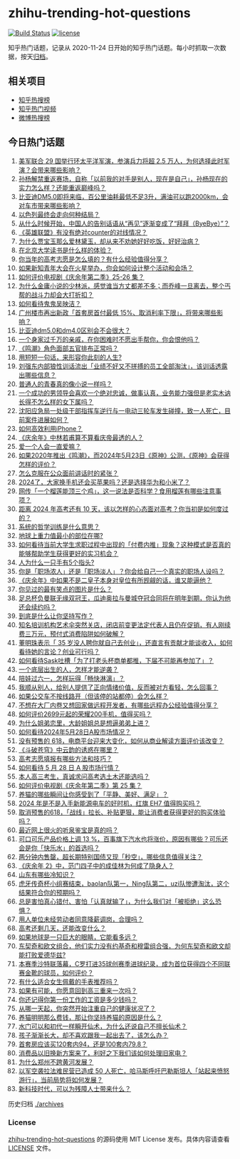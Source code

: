 # zhihu-trending-hot-questions

[![Build Status](https://github.com/justjavac/zhihu-trending-hot-questions/workflows/ci/badge.svg?branch=master)](https://github.com/justjavac/zhihu-trending-hot-questions/actions)
[![license](https://img.shields.io/github/license/justjavac/zhihu-trending-hot-questions)](https://github.com/justjavac/zhihu-trending-hot-questions/blob/master/LICENSE)

知乎热门话题，记录从 2020-11-24
日开始的知乎热门话题。每小时抓取一次数据，按天[归档](./archives)。

## 相关项目

- [知乎热搜榜](https://github.com/justjavac/zhihu-trending-top-search)
- [知乎热门视频](https://github.com/justjavac/zhihu-trending-hot-video)
- [微博热搜榜](https://github.com/justjavac/weibo-trending-hot-search)

## 今日热门话题

<!-- BEGIN -->
<!-- 最后更新时间 Wed May 29 2024 06:16:05 GMT+0800 (China Standard Time) -->

1. [美军联合 29 国举行环太平洋军演，参演兵力将超 2.5 万人，为何选择此时军演？会带来哪些影响？](https://www.zhihu.com/question/657447756)
1. [孙杨解禁重返赛场，自称「以前我的对手是别人，现在是自己」，孙杨现在的实力怎么样？还能重返巅峰吗？](https://www.zhihu.com/question/657420839)
1. [比亚迪DM5.0即将来临，百公里油耗最低不足3升，满油可以跑2000km，会对车市带来哪些影响？](https://www.zhihu.com/question/648408795)
1. [以色列最终会走向何种结局？](https://www.zhihu.com/question/652143593)
1. [从什么时候开始，中国人的告别话语从“再见”逐渐变成了“拜拜（ByeBye）”？](https://www.zhihu.com/question/656823894)
1. [《英雄联盟》有没有绝对counter的对线情况？](https://www.zhihu.com/question/400835646)
1. [为什么贾宝玉那么爱林黛玉，却从来不劝她好好吃饭，好好治病？](https://www.zhihu.com/question/656068843)
1. [在北京大学读书是什么样的体验？](https://www.zhihu.com/question/640848183)
1. [你当年的高考志愿是怎么填的？有什么经验值得分享？](https://www.zhihu.com/question/656737831)
1. [如果新知青年大会在火星举办，你会如何设计整个活动和会场？](https://www.zhihu.com/question/657041031)
1. [如何评价电视剧《庆余年第二季》25-26 集？](https://www.zhihu.com/question/657445784)
1. [为什么金庸小说的少林派，感觉谁当方丈都差不多；而乔峰一旦离去，整个丐帮的战斗力却会大打折扣？](https://www.zhihu.com/question/657114438)
1. [如何看待鬼鬼吴映洁？](https://www.zhihu.com/question/57998725)
1. [广州楼市再出新政「首套房首付最低 15%、取消利率下限」，将带来哪些影响？](https://www.zhihu.com/question/657460747)
1. [比亚迪dm5.0和dm4.0区别会不会很大？](https://www.zhihu.com/question/622735994)
1. [一个身家过千万的亲戚，在你困难时不愿出手帮你，你会恨他吗？](https://www.zhihu.com/question/498557683)
1. [《鸣潮》角色面部五官排布正常吗？](https://www.zhihu.com/question/656907404)
1. [用短短一句话，来形容你此刻的人生?](https://www.zhihu.com/question/652141286)
1. [刘强东内部狼性训话流出「业绩不好又不拼搏的员工全部淘汰」，该训话透露出哪些信息？](https://www.zhihu.com/question/657302553)
1. [普通人的青春真的像小说一样吗？](https://www.zhihu.com/question/652347115)
1. [一个成功的男领导会喜欢一个绝对忠诚，做事认真，业务能力强但是老实木讷长得不怎么样的女下属吗？](https://www.zhihu.com/question/657060008)
1. [沈阳应急局一处级干部指挥车逆行与一电动三轮车发生碰撞，致一人死亡，目前案件进展如何？](https://www.zhihu.com/question/657343165)
1. [如何高效利用iPhone？](https://www.zhihu.com/question/21920881)
1. [《庆余年》中林若甫算不算看庆帝最透的人？](https://www.zhihu.com/question/657379708)
1. [爱一个人会一直爱嘛？](https://www.zhihu.com/question/653716720)
1. [如果2020年推出《鸣潮》，而2024年5月23日《原神》公测，《原神》会获得怎样的评价？](https://www.zhihu.com/question/657334837)
1. [怎么克服在公众面前讲话时的紧张？](https://www.zhihu.com/question/656857420)
1. [2024了，大家换手机还会买苹果吗？还是选择华为和小米了？](https://www.zhihu.com/question/657216118)
1. [网传「一个榴莲能顶三个鸡」，这一说法是否科学？食用榴莲有哪些注意事项？](https://www.zhihu.com/question/657342771)
1. [距离 2024 年高考还有 10 天，该以怎样的心态面对高考？你当初是如何度过的？](https://www.zhihu.com/question/657318397)
1. [系统的哲学训练是什么意思？](https://www.zhihu.com/question/635311391)
1. [地球上重力值最小的部位在哪?](https://www.zhihu.com/question/655215739)
1. [如何看待当前大学生求职过程中出现的「付费内推」现象？这种模式是否真的能够帮助学生获得更好的实习机会？](https://www.zhihu.com/question/657318445)
1. [人为什么一只手有5个指头?](https://www.zhihu.com/question/655210664)
1. [你是「职场浓人」还是「职场淡人」？你会给自己一个真实的职场人设吗？](https://www.zhihu.com/question/657341172)
1. [《庆余年》中如果不是二皇子本身对皇位有所觊觎的话，谁又能逼他？](https://www.zhihu.com/question/657071757)
1. [你见过的最有笑点的图片是什么？](https://www.zhihu.com/question/656676848)
1. [足总杯负曼联无缘双冠王，瓜迪奥拉与曼城夺冠合同将在明年到期，你认为他还会续约吗？](https://www.zhihu.com/question/657221740)
1. [到底是什么让你坚持写作？](https://www.zhihu.com/question/649199268)
1. [知名培训机构艺术伞突然关店，闭店前变更法定代表人且仍在促销，有人刚续费三万元，预付式消费陷阱如何破解？](https://www.zhihu.com/question/657411989)
1. [董明珠表示「 35 岁没人聘你就自己去创业」，还直言有贡献才能谈收入，如何看待她的言论？创业可行吗？](https://www.zhihu.com/question/657335522)
1. [如何看待Sask吐槽「为了打老头杯商单都推，下届不可能再参加了」？](https://www.zhihu.com/question/657411447)
1. [一个底层出生的人，怎样才能逆袭？](https://www.zhihu.com/question/656902800)
1. [陪娃过六一，怎样玩得「畅快淋漓」？](https://www.zhihu.com/question/656946992)
1. [我顺从别人，给别人提供了正向情绪价值，反而被对方看轻，怎么回事？](https://www.zhihu.com/question/653964368)
1. [如果公交车不按线路开（但该停的站都停）会怎么样？](https://www.zhihu.com/question/656892467)
1. [不想在大厂内卷又想回家做远程开发者，有哪些远程办公经验值得分享？](https://www.zhihu.com/question/657440165)
1. [如何评价2699元起的荣耀200手机，值得买吗？](https://www.zhihu.com/question/657419629)
1. [为什么姐弟恋里，大龄姐姐总是想逼弟弟上进？](https://www.zhihu.com/question/656915312)
1. [如何看待2024年5月28日A股市场情况？](https://www.zhihu.com/question/657412685)
1. [没有预售的 618，电商平台迎来大变化，如何从商业解读方面评价该改变？](https://www.zhihu.com/question/656903073)
1. [《斗破苍穹》中云韵的诱惑在哪里？](https://www.zhihu.com/question/652634632)
1. [高考志愿填报有哪些方法和技巧？](https://www.zhihu.com/question/656737973)
1. [如何看待 5 月 28 日 A 股市场行情？](https://www.zhihu.com/question/657411566)
1. [本人高三考生，真诚求问高考选土木还能选吗？](https://www.zhihu.com/question/657413717)
1. [如何评价电视剧《庆余年第二季》第 25 集？](https://www.zhihu.com/question/657357979)
1. [养猫的哪些瞬间让你感受到了「平静、美好、满足」？](https://www.zhihu.com/question/656317014)
1. [2024 年是不是入手新能源电车的好时机，红旗 EH7 值得购买吗？](https://www.zhihu.com/question/657421018)
1. [取消预售的618，「战线」拉长、补贴更狠，能让消费者获得更好的购买体验吗？](https://www.zhihu.com/question/656902683)
1. [最近网上很火的听泉鉴宝是真的吗？](https://www.zhihu.com/question/639476561)
1. [可口可乐产品价格上调 13 %，百事旗下汽水也将涨价，原因有哪些？可乐还会是你「快乐水」的首选吗？](https://www.zhihu.com/question/657326331)
1. [两分钟内售罄，超长期特别国债又现「秒空」，哪些信息值得关注？](https://www.zhihu.com/question/657335132)
1. [《庆余年 2》中，范门四子中的成佳林为何成了隐身人？](https://www.zhihu.com/question/657210678)
1. [山东有哪些冷知识？](https://www.zhihu.com/question/653228670)
1. [虎牙传奇杯小组赛结束，baolan队第一，Ning队第二，uzi队惨遭淘汰，这个结果符合你的预期吗？](https://www.zhihu.com/question/657298976)
1. [总是害怕真心错付、害怕「认真就输了」，为什么我们对「被拒绝」这么恐惧？](https://www.zhihu.com/question/656804333)
1. [用人单位未经劳动者同意降薪调岗，合理吗？](https://www.zhihu.com/question/655920867)
1. [高考还剩几天，还能改变什么？](https://www.zhihu.com/question/657318583)
1. [如果地球是一只巨大的眼睛，它能看多远？](https://www.zhihu.com/question/655343496)
1. [东契奇和欧文组合，他们实力没有约基奇和穆雷组合强，为何东契奇和欧文却能打败爱德华兹?](https://www.zhihu.com/question/657115675)
1. [本赛季沙特联落幕，C罗打进35球创赛季进球纪录，成为首位获得四个不同联赛金靴的球员，如何评价？](https://www.zhihu.com/question/657409560)
1. [有什么适合女生佩戴的手表推荐吗？](https://www.zhihu.com/question/655428456)
1. [如果有可能，你愿意回到高三重来一次吗？](https://www.zhihu.com/question/656907168)
1. [你还记得你第一份工作的工资是多少钱吗？](https://www.zhihu.com/question/652752395)
1. [从哪一天起，你突然开始注重自己的健康状况了？](https://www.zhihu.com/question/657341436)
1. [养猫明明那么费钱，那让你坚持养猫的原因是什么？](https://www.zhihu.com/question/657005628)
1. [水门可以和初代一样瞬开仙术，为什么还说自己不擅长仙术？](https://www.zhihu.com/question/377676255)
1. [孩子渐渐长大，却不喜欢跟我一起出去了，该怎么办？](https://www.zhihu.com/question/650816624)
1. [首套房应该买120套内94，还是100套内79.8？](https://www.zhihu.com/question/654775394)
1. [消费品以旧换新方案来了，利好之下我们该如何处理旧家电？](https://www.zhihu.com/question/657322286)
1. [为什么郑州不跨黄河发展？](https://www.zhihu.com/question/49890632)
1. [以军空袭拉法难民营已造成 50 人死亡，哈马斯呼吁巴勒斯坦人「站起来愤怒游行」，当前局势将如何发展？](https://www.zhihu.com/question/657320726)
1. [新科技时代，可以为残障人士带来什么？](https://www.zhihu.com/question/657376564)

<!-- END -->

历史归档 [./archives](./archives)

### License

[zhihu-trending-hot-questions](https://github.com/justjavac/zhihu-trending-hot-questions)
的源码使用 MIT License 发布。具体内容请查看 [LICENSE](./LICENSE) 文件。
